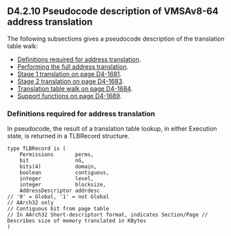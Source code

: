 ## D4.2.10 Pseudocode description of VMSAv8-64 address translation

The following subsections gives a pseudocode description of the translation table walk:
* [Definitions required for address translation](#).
* [Performing the full address translation](#).
* [Stage 1 translation on page D4-1681](#).
* [Stage 2 translation on page D4-1683](#).
* [Translation table walk on page D4-1684](#).
* [Support functions on page D4-1689](#).

### Definitions required for address translation

In pseudocode, the result of a translation table lookup, in either Execution state, is returned in a TLBRecord structure.
```
type TLBRecord is (
    Permissions       perms,
    bit               nG,
    bits(4)           domain, 
    boolean           contiguous, 
    integer           level, 
    integer           blocksize, 
    AddressDescriptor addrdesc
// '0' = Global, '1' = not Global
// AArch32 only
// Contiguous bit from page table
// In AArch32 Short-descriptort format, indicates Section/Page // Describes size of memory translated in KBytes
)
```